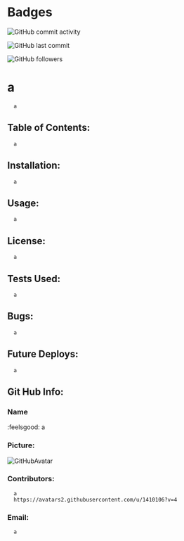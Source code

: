 
# Badges
![GitHub commit activity](https://img.shields.io/github/commit-activity/m/a/a)

![GitHub last commit](https://img.shields.io/github/last-commit/a/a)

![GitHub followers](https://img.shields.io/github/followers/a?style=social)


# a 

      a 

## Table of Contents:
      a 

## Installation:
      a 

## Usage:
      a 

## License:
      a 

## Tests Used:
      a 

## Bugs:
      a

## Future Deploys:
      a


## Git Hub Info:
### Name
  :feelsgood:  a
### Picture:
![GitHubAvatar](https://avatars2.githubusercontent.com/u/1410106?v=4) 

### Contributors: 
      a
      https://avatars2.githubusercontent.com/u/1410106?v=4

### Email:
      a 

        
